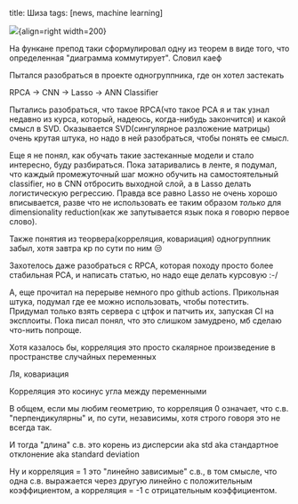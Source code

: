 title: Шиза
tags: [news, machine learning]

![](/static/img/0g0hP4QKmwo.jpg){align=right width=200}

На функане препод таки сформулировал одну из теорем в виде того, что определенная "диаграмма коммутирует". Словил каеф

Пытался разобраться в проекте одногруппника, где он хотел застекать

RPCA -> CNN -> Lasso -> ANN Classifier

Пытались разобраться, что такое RPCA(что такое PCA я и так узнал недавно из курса, который, надеюсь, когда-нибудь закончится) и какой смысл в SVD. Оказывается SVD(сингулярное разложение матрицы) очень крутая штука, но надо в ней разобраться, чтобы понять ее смысл.

Еще я не понял, как обучать такие застеканные модели и стало интересно, буду разбираться. Пока затаривались в ленте, я подумал, что каждый промежуточный шаг можно обучить на самостоятельный classifier, но в CNN отбросить выходной слой, а в Lasso делать логистическую регрессию. Правда все равно Lasso не очень хорошо вписывается, разве что не использовать ее таким образом *только* для dimensionality reduction(как же запутывается язык пока я говорю первое слово).

Также понятия из теорвера(корреляция, ковариация) одногруппник забыл, хотя завтра кр по сути по ним 😒

Захотелось даже разобраться с RPCA, которая походу просто более стабильная PCA, и написать статью, но надо еще делать курсовую :-/

А, еще прочитал на перерыве немного про github actions. Прикольная штука, подумал где ее можно использовать, чтобы потестить. Придумал только взять сервера с цтфок и патчить их, запуская CI на эксплоиты. Пока писал понял, что это слишком замудрено, мб сделаю что-нить попроще.

Хотя казалось бы, корреляция это просто скалярное произведение в пространстве случайных переменных

Ля, ковариация

Корреляция это косинус угла между переменными

В общем, если мы любим геометрию, то корреляция 0 означает, что с.в. "перпендикулярны" и, по сути, независимы, хотя строго говоря это не всегда так.

И тогда "длина" с.в. это корень из дисперсии aka std aka стандартное отклонение aka standard deviation

Ну и корреляция = 1 это "линейно зависимые" с.в., в том смысле, что одна с.в. выражается через другую линейно с положительным коэффициентом, а корреляция = -1 с отрицательным коэффициентом.
